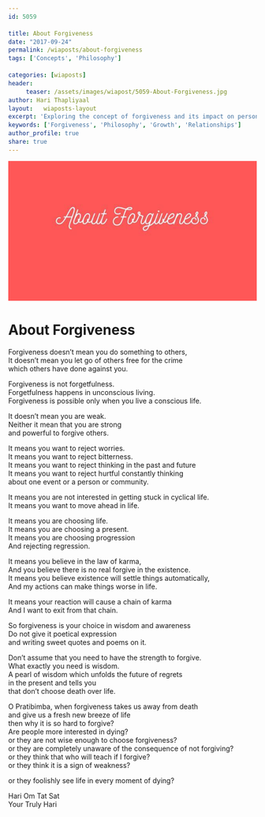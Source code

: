 ```yaml
--- 
id: 5059

title: About Forgiveness
date: "2017-09-24"
permalink: /wiaposts/about-forgiveness
tags: ['Concepts', 'Philosophy']    

categories: [wiaposts] 
header:
     teaser: /assets/images/wiapost/5059-About-Forgiveness.jpg
author: Hari Thapliyaal 
layout:   wiaposts-layout
excerpt: 'Exploring the concept of forgiveness and its impact on personal growth and relationships.' 
keywords: ['Forgiveness', 'Philosophy', 'Growth', 'Relationships']
author_profile: true 
share: true 
---
```


![About Forgiveness](/assets/images/wiapost/5059-About-Forgiveness.jpg)     
   
# About Forgiveness   
     
Forgiveness doesn’t mean you do something to others,     
It doesn’t mean you let go of others free for the crime     
which others have done against you.    
    
Forgiveness is not forgetfulness.     
Forgetfulness happens in unconscious living.     
Forgiveness is possible only when you live a conscious life.    
    
It doesn’t mean you are weak.     
Neither it mean that you are strong     
and powerful to forgive others.    
    
It means you want to reject worries.     
It means you want to reject bitterness.     
It means you want to reject thinking in the past and future     
It means you want to reject hurtful constantly thinking     
about one event or a person or community.    
    
It means you are not interested in getting stuck in cyclical life.     
It means you want to move ahead in life.    
    
It means you are choosing life.     
It means you are choosing a present.     
It means you are choosing progression     
And rejecting regression.    
    
It means you believe in the law of karma,     
And you believe there is no real forgive in the existence.     
It means you believe existence will settle things automatically,     
And my actions can make things worse in life.    
    
It means your reaction will cause a chain of karma     
And I want to exit from that chain.    
    
So forgiveness is your choice in wisdom and awareness     
Do not give it poetical expression     
and writing sweet quotes and poems on it.    
    
Don’t assume that you need to have the strength to forgive.     
What exactly you need is wisdom.     
A pearl of wisdom which unfolds the future of regrets     
in the present and tells you     
that don’t choose death over life.    
    
O Pratibimba, when forgiveness takes us away from death     
and give us a fresh new breeze of life     
then why it is so hard to forgive?     
Are people more interested in dying?     
or they are not wise enough to choose forgiveness?     
or they are completely unaware of the consequence of not forgiving?     
or they think that who will teach if I forgive?     
or they think it is a sign of weakness?    
    
or they foolishly see life in every moment of dying?    
    
Hari Om Tat Sat     
Your Truly Hari    
